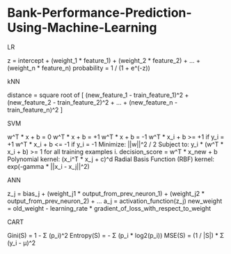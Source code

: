 # Bank-Performance-Prediction-Using-Machine-Learning

LR

z = intercept + (weight_1 * feature_1) + (weight_2 * feature_2) + ... + (weight_n * feature_n)
probability = 1 / (1 + e^(-z))

kNN

distance = square root of [ (new_feature_1 - train_feature_1)^2 + (new_feature_2 - train_feature_2)^2 + ... + (new_feature_n - train_feature_n)^2 ]

SVM

w^T * x + b = 0
w^T * x + b = +1
w^T * x + b = -1
w^T * x_i + b >= +1  if y_i = +1
w^T * x_i + b <= -1  if y_i = -1
Minimize: ||w||^2 / 2
Subject to: y_i * (w^T * x_i + b) >= 1 for all training examples i.
decision_score = w^T * x_new + b
Polynomial kernel: (x_i^T * x_j + c)^d
Radial Basis Function (RBF) kernel: exp(-gamma * ||x_i - x_j||^2)

ANN

z_j = bias_j + (weight_j1 * output_from_prev_neuron_1) + (weight_j2 * output_from_prev_neuron_2) + ...
a_j = activation_function(z_j)
new_weight = old_weight - learning_rate * gradient_of_loss_with_respect_to_weight

CART

Gini(S) = 1 - Σ (p_i)^2
Entropy(S) = - Σ (p_i * log2(p_i))
MSE(S) = (1 / |S|) * Σ (y_i - μ)^2

